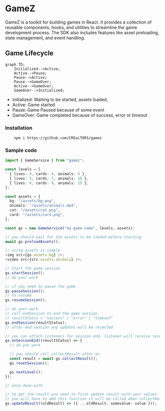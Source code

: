 # GameZ

GameZ is a toolkit for building games in React. It provides a collection of reusable components, hooks, and utilities to streamline the game development process. The SDK also includes features like asset preloading, state management, and event handling.

## Game Lifecycle

```mermaid
graph TD;
    Initialized-->Active;
    Active-->Pause;
    Pause-->Active;
    Pause-->GameOver;
    Active-->GameOver;
    GameOver-->Initialized;
```

- Initialized: Waiting to be started, assets loaded,
- Active: Game started
- Pause: Game Paused because of some event
- GameOver: Game completed because of success, error or timeout

### Installation
```
    npm i https://github.com/CREaiTORS/gamez
```

### Sample code

```typescript
import { GameService } from "gamez";

const levels = [
  { lives: 4, cards: 4, animals: 5 },
  { lives: 5, cards: 7, animals: 10 },
  { lives: 6, cards: 9, animals: 15 },
];

const assets = {
  bg: "/assets/bg.png",
  animals: "/assets/animals.mp4",
  cat: "/assets/cat.png",
  card: "/assets/card.png",
};

const gs = new GameService("my-game-name", levels, assets);

// you should wait for the assets to be loaded before starting
await gs.preloadAssets();

// using assets is simple
<img src={gs.assets.bg} />;
<video src={src.assets.animals} />;

// start the game session
gs.startSession();
// do your work

// if you need to pause the game
gs.pauseSession();
// to resume
gs.resumeSession();

// do your work
// call endSession to end the game session
// resultStatus = "success" | "error" | "timeout"
gs.endSession(resultStatus);
// after end session any updates will be rejected

// you can attach listeners for session end, listener will receive resultStatus as argument
gs.onSessionEnd((resultStatus) => {
  // do you work

  // you should call collectResult after en
  const result = await gs.collectResult();
  gs.resetSession();

  gs.nextLevel();
});

// once done with

// to get the result you need to first update result with your values
// you will have to add this function it will be called when collectResult is executed
gs.updateResult((oldResult) => ({ ...oldResult, somevalue: value }));
```
